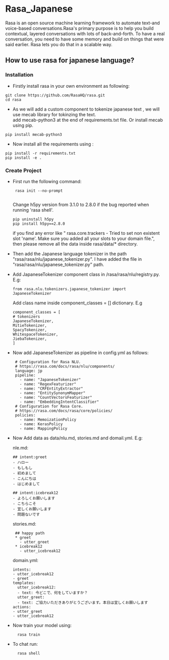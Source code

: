 # Rasa_Japanese
Rasa is an open source machine learning framework to automate text-and voice-based conversations.Rasa's primary purpose is to help you build contextual, layered conversations with lots of back-and-forth. To have a real conversation, you need to have some memory and build on things that were said earlier. Rasa lets you do that in a scalable way.

## How to use rasa for japanese language?

### Installation
- Firstly install rasa in your own environment as following: 
```
git clone https://github.com/RasaHQ/rasa.git
cd rasa
```
- As we will add a custom component to tokenize japanese text , we will use mecab library for tokinzing the text.  
 add mecab-python3  at the end of requirements.txt file. Or install mecab using pip.
```
pip install mecab-python3
```
- Now install all the requirements using : 
```
pip install -r requirements.txt
pip install -e .
```
### Create Project
- First run the following command:
  ```
   rasa init --no-prompt
   
   ```
   
   Change h5py version from 3.1.0 to 2.8.0 if the bug reported when running 'rasa shell'.
   ```
   pip uninstall h5py
   pip install h5py==2.8.0
   ```   
   if you find any error like " rasa.core.trackers  - Tried to set non existent slot 'name'. Make sure you added all your slots to your domain file.", then please remove all the data inside rasa/data/* directory.
   
- Then add the Japanese language tokenizer in the path "rasa/rasa/nlu/japanese_tokenizer.py".
I have added the file in "rasa/rasa/nlu/japanese_tokenizer.py" path.
- Add JapaneseTokenizer component class in /rasa/rasa/nlu/registry.py.
   E.g:
   ```
   from rasa.nlu.tokenizers.japanese_tokenizer import JapaneseTokenizer
   
   ```
   Add class name inside component_classes = [] dictionary.
   E.g
     ```
   component_classes = [
    # tokenizers
    JapaneseTokenizer,
    MitieTokenizer,
    SpacyTokenizer,
    WhitespaceTokenizer,
    JiebaTokenizer,
    ]
  ```
- Now add JapaneseTokenizer as pipeline in config.yml as follows:
   ```
    # Configuration for Rasa NLU.
    # https://rasa.com/docs/rasa/nlu/components/
    language: jp
    pipeline:
      - name: "JapaneseTokenizer"
      - name: "RegexFeaturizer"
      - name: "CRFEntityExtractor"
      - name: "EntitySynonymMapper"
      - name: "CountVectorsFeaturizer"
      - name: "EmbeddingIntentClassifier"
    # Configuration for Rasa Core.
    # https://rasa.com/docs/rasa/core/policies/
    policies:
      - name: MemoizationPolicy
      - name: KerasPolicy
      - name: MappingPolicy

   ```
- Now Add data as data/nlu.md, stories.md and domail.yml.
  E.g: 
  
  nle.md:
    ```
    ## intent:greet
    - ハロー
    - もしもし
    - 初めまして
    - こんにちは
    - はじめまして
    
    ## intent:icebreak12
    - よろしくお願いします
    - こちらこそ
    - 宜しくお願いします
    - 問題ないです
   ```
   stories.md:
   ```
    ## happy path
    * greet
      - utter_greet
    * icebreak12
      - utter_icebreak12
   ```
   domain.yml:
    ```
    intents:
    - utter_icebreak12
    - greet
    templates:
      utter_icebreak12:
      - text: 今どこで、何をしていますか？
      utter_greet:
      - text: ご協力いただきありがとうございます。本日は宜しくお願いします
    actions:
    - utter_greet
    - utter_icebreak12
    ```

- Now train your model using:
    ```
      rasa train
    ```
- To chat run:
    ```
      rasa shell
    ```
